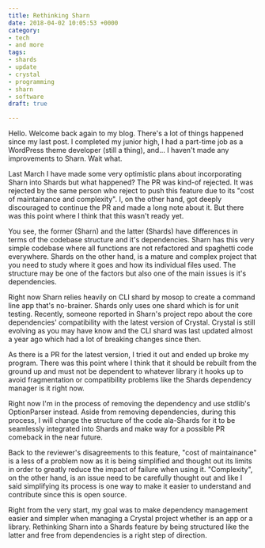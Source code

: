 ```yaml
---
title: Rethinking Sharn
date: 2018-04-02 10:05:53 +0000
category:
- tech
- and more
tags:
- shards
- update
- crystal
- programming
- sharn
- software
draft: true

---
```

Hello. Welcome back again to my blog. There's a lot of things happened since my last post. I completed my junior high, I had a part-time job as a WordPress theme developer (still a thing), and... I haven't made any improvements to Sharn. Wait what.

Last March I have made some very optimistic plans about incorporating Sharn into Shards but what happened? The PR was kind-of rejected. It was rejected by the same person who reject to push this feature due to its "cost of maintainance and complexity". I, on the other hand, got deeply discouraged to continue the PR and made a long note about it. But there was this point where I think that this wasn't ready yet.

You see, the former (Sharn) and the latter (Shards) have differences in terms of the codebase structure and it's dependencies. Sharn has this very simple codebase where all functions are not refactored and spaghetti code everywhere. Shards on the other hand, is a mature and complex project that you need to study where it goes and how its individual files used. The structure may be one of the factors but also one of the main issues is it's dependencies.

Right now Sharn relies heavily on CLI shard by mosop to create a command line app that's no-brainer. Shards only uses one shard which is for unit testing. Recently, someone reported in Sharn's project repo about the core dependencies' compatibility with the latest version of Crystal. Crystal is still evolving as you may have know and the CLI shard was last updated almost a year ago which had a lot of breaking changes since then. 

As there is a PR for the latest version, I tried it out and ended up broke my program. There was this point where I think that it should be rebuilt from the ground up and must not be dependent to whatever library it hooks up to avoid fragmentation or compatibility problems like the Shards dependency manager is it right now.

Right now I'm in the process of removing the dependency and use stdlib's OptionParser instead. Aside from removing dependencies, during this process, I will change the structure of the code ala-Shards for it to be seamlessly integrated into Shards and  make way for a possible PR comeback in the near future.

Back to the reviewer's disagreements to this feature, "cost of maintainance" is a less of a problem now as it is being simplified and thought out its limits in order to greatly reduce the impact of failure when using it. "Complexity", on the other hand, is an issue need to be carefully thought out and like I said simplifying its process is one way to make it easier to understand and contribute since this is open source.

Right from the very start, my goal was to make dependency management easier and simpler when managing a Crystal project whether is an app or a library. Rethinking Sharn into a Shards feature by being structured like the latter and free from dependencies is a right step of direction.